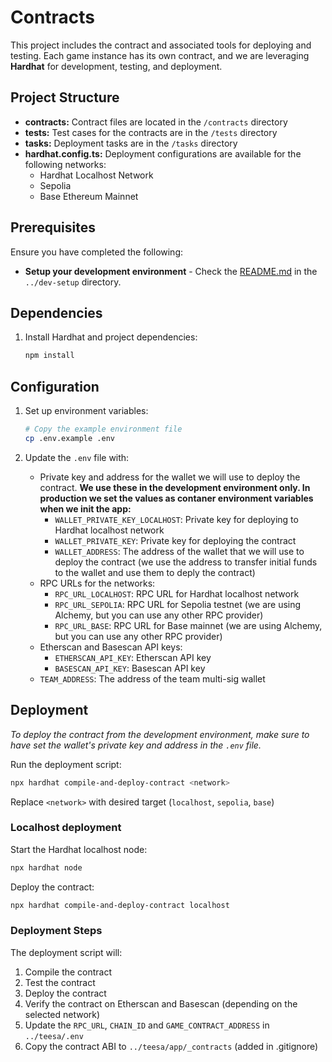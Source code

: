 # Contracts

This project includes the contract and associated tools for deploying and testing. Each game instance has its own contract, and we are leveraging **Hardhat** for development, testing, and deployment.

## Project Structure

- **contracts:** Contract files are located in the `/contracts` directory
- **tests:** Test cases for the contracts are in the `/tests` directory
- **tasks:** Deployment tasks are in the `/tasks` directory
- **hardhat.config.ts:** Deployment configurations are available for the following networks:
  - Hardhat Localhost Network
  - Sepolia
  - Base Ethereum Mainnet


## Prerequisites

Ensure you have completed the following:
- **Setup your development environment** - Check the [README.md](../dev-setup/README.md) in the `../dev-setup` directory.

## Dependencies

1. Install Hardhat and project dependencies:
   ```bash
   npm install
   ```

## Configuration

1. Set up environment variables:
   ```bash
   # Copy the example environment file
   cp .env.example .env
   ```

2. Update the `.env` file with:
   - Private key and address for the wallet we will use to deploy the contract. **We use these in the development environment only. In production we set the values as contaner environment variables when we init the app:**
      - `WALLET_PRIVATE_KEY_LOCALHOST`: Private key for deploying to Hardhat localhost network
      - `WALLET_PRIVATE_KEY`: Private key for deploying the contract
      - `WALLET_ADDRESS`: The address of the wallet that we will use to deploy the contract (we use the address to transfer initial funds to the wallet and use them to deply the contract)
   - RPC URLs for the networks:
      - `RPC_URL_LOCALHOST`: RPC URL for Hardhat localhost network
      - `RPC_URL_SEPOLIA`: RPC URL for Sepolia testnet (we are using Alchemy, but you can use any other RPC provider)
      - `RPC_URL_BASE`: RPC URL for Base mainnet (we are using Alchemy, but you can use any other RPC provider)
   - Etherscan and Basescan API keys:
      - `ETHERSCAN_API_KEY`: Etherscan API key
      - `BASESCAN_API_KEY`: Basescan API key
   - `TEAM_ADDRESS`: The address of the team multi-sig wallet

## Deployment

*To deploy the contract from the development environment, make sure to have set the wallet's private key and address in the `.env` file.*

Run the deployment script:
```bash
npx hardhat compile-and-deploy-contract <network>
```
Replace `<network>` with desired target (`localhost`, `sepolia`, `base`)

### Localhost deployment

Start the Hardhat localhost node:
```bash
npx hardhat node
```

Deploy the contract:
```bash
npx hardhat compile-and-deploy-contract localhost
```

### Deployment Steps

The deployment script will:
1. Compile the contract
2. Test the contract
3. Deploy the contract
4. Verify the contract on Etherscan and Basescan (depending on the selected network)
5. Update the `RPC_URL`, `CHAIN_ID` and `GAME_CONTRACT_ADDRESS` in `../teesa/.env`
6. Copy the contract ABI to `../teesa/app/_contracts` (added in .gitignore)
